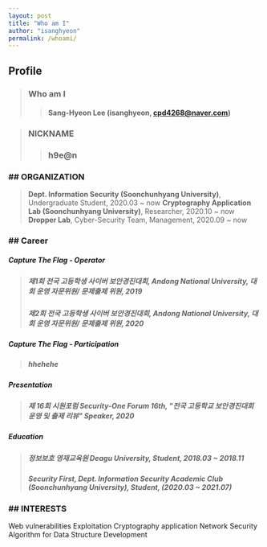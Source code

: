 ```yaml
---
layout: post
title: "Who am I"
author: "isanghyeon"
permalink: /whoami/
---
```


## Profile
> ### Who am I 
>> #### Sang-Hyeon Lee (isanghyeon, cpd4268@naver.com)

> ### NICKNAME 
>> ### h9e@n

### ## ORGANIZATION
> **Dept. Information Security (Soonchunhyang University)**, Undergraduate Student, 2020.03 ~ now
> **Cryptography Application Lab (Soonchunhyang University)**, Researcher, 2020.10 ~ now
> **Dropper Lab**, Cyber-Security Team, Management, 2020.09 ~ now

### ## Career
##### **Capture The Flag - Operator**
> ##### 제1회 전국 고등학생 사이버 보안경진대회, Andong National University, 대회 운영 자문위원/ 문제출제 위원, 2019
> ##### 제2회 전국 고등학생 사이버 보안경진대회, Andong National University, 대회 운영 자문위원/ 문제출제 위원, 2020

##### **Capture The Flag - Participation**
> ##### hhehehe

##### **Presentation**
> ##### 제 16회 시원포럼 Security-One Forum 16th, "전국 고등학교 보안경진대회 운영 및 출제 리뷰" Speaker, 2020

##### **Education**
> ##### 정보보호 영재교육원 Deagu University, Student, 2018.03 ~ 2018.11
> ##### Security First, Dept. Information Security Academic Club (Soonchunhyang University), Student, (2020.03 ~ 2021.07)

### ## INTERESTS
 Web vulnerabilities Exploitation
 Cryptography application
 Network Security
 Algorithm for Data Structure Development
